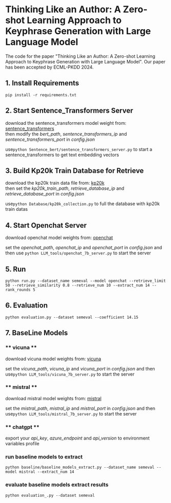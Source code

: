 

# Thinking Like an Author: A Zero-shot Learning Approach to Keyphrase Generation with Large Language Model

The code for the paper "Thinking Like an Author: A Zero-shot Learning Approach to Keyphrase Generation with Large Language Model". Our paper has been accepted by ECML-PKDD 2024.

## **1. Install Requirements**
`pip install -r requirements.txt`

## **2. Start Sentence_Transformers Server**
download the sentence_transformers model weight from: [sentence_transformers](https://huggingface.co/sentence-transformers/all-mpnet-base-v2)   
then modify the *bert_path*, *sentence_transformers_ip* and *sentence_transformers_port* in *config.json*   

use`python Sentence_bert/sentence_transformers_server.py` to start a sentence_transformers to get text embedding vectors
    
## **3. Build Kp20k Train Database for Retrieve**
download the kp20k train data file from: [kp20k](https://huggingface.co/datasets/taln-ls2n/kp20k/tree/main)   
then set the *kp20k_train_path*, *retrieve_database_ip* and *retrieve_database_port* in *config.json*   

use`python Database/kp20k_collection.py` to full the database with kp20k train datas

## **4. Start Openchat Server**
download openchat model weights from: [openchat](https://github.com/imoneoi/openchat/tree/master)

set the *openchat_path*, *openchat_ip* and *openchat_port* in *config.json* and then use `python LLM_tools/openchat_7b_server.py` to start the server

## **5. Run**
    python run.py --dataset_name semeval --model openchat --retrieve_limit 50 --retrieve_similarity 0.8 --retrieve_num 10 --extract_num 14 --rank_rounds 5   

## **6. Evaluation**
    python evaluation.py --dataset semeval --coefficient 14.15  

## **7. BaseLine Models**
### ** vicuna **
download vicuna model weights from: [vicuna](https://huggingface.co/lmsys/vicuna-7b-v1.5)

set the *vicuna_path*, *vicuna_ip* and *vicuna_port* in *config.json* and then use`python LLM_tools/vicuna_7b_server.py` to start the server   

### ** mistral **
download mistral model weights from: [mistral](https://huggingface.co/mistralai/Mistral-7B-Instruct-v0.2)

set the *mistral_path*, *mistral_ip* and *mistral_port* in *config.json* and then use`python LLM_tools/mistral_7b_server.py` to start the server  

### ** chatgpt **
export your *api_key*, *azure_endpoint* and *api_version* to environment variables profile

### run baseline models to extract
`python baseline/baseline_models_extract.py --dataset_name semeval --model mistral --extract_num 14`
### evaluate baseline models extract results
`python evaluation_.py --dataset semeval`
